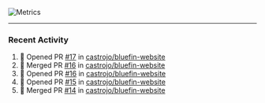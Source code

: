 ![Metrics](https://metrics.lecoq.io/KyleGospo?template=classic&base=header%2C%20activity%2C%20community%2C%20repositories%2C%20metadata&base.indepth=false&base.hireable=false&base.skip=false&config.timezone=America%2FLos_Angeles)

---
### Recent Activity
<!--START_SECTION:activity-->
1. 💪 Opened PR [#17](https://github.com/castrojo/bluefin-website/pull/17) in [castrojo/bluefin-website](https://github.com/castrojo/bluefin-website)
2. 🎉 Merged PR [#16](https://github.com/castrojo/bluefin-website/pull/16) in [castrojo/bluefin-website](https://github.com/castrojo/bluefin-website)
3. 💪 Opened PR [#16](https://github.com/castrojo/bluefin-website/pull/16) in [castrojo/bluefin-website](https://github.com/castrojo/bluefin-website)
4. 💪 Opened PR [#15](https://github.com/castrojo/bluefin-website/pull/15) in [castrojo/bluefin-website](https://github.com/castrojo/bluefin-website)
5. 🎉 Merged PR [#14](https://github.com/castrojo/bluefin-website/pull/14) in [castrojo/bluefin-website](https://github.com/castrojo/bluefin-website)
<!--END_SECTION:activity-->
